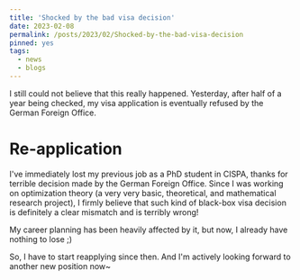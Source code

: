 ```yaml
---
title: 'Shocked by the bad visa decision'
date: 2023-02-08
permalink: /posts/2023/02/Shocked-by-the-bad-visa-decision
pinned: yes
tags:
  - news
  - blogs
---
```


I still could not believe that this really happened. Yesterday, after half of a year being checked, my visa application is eventually refused by the German Foreign Office.

Re-application
======
I've immediately lost my previous job as a PhD student in CISPA, thanks for terrible decision made by the German Foreign Office. Since I was working on optimization theory (a very very basic, theoretical, and mathematical research project), I firmly believe that such kind of black-box visa decision is definitely a clear mismatch and is terribly wrong!

My career planning has been heavily affected by it, but now, I already have nothing to lose ;)

So, I have to start reapplying since then. And I'm actively looking forward to another new position now~
